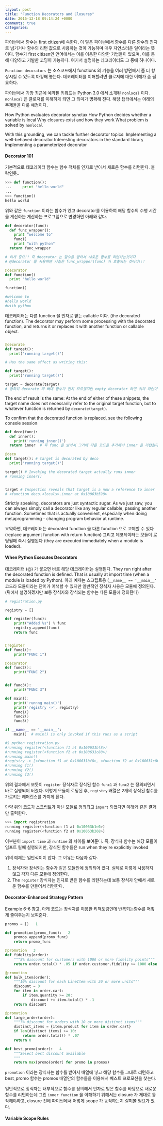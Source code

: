 ```yaml
---
layout: post
title: "Function Decorators and Closures"
date: 2015-12-18 09:14:24 +0000
comments: true
categories: 
---
```


파이썬에서 함수는 first citizen에 속한다. 이 말은 파이썬에서 함수를 다른 함수의 인자로 넘기거나 함수의 리턴 값으로 사용하는 것이 가능하며 매우 자연스러운 일이라는 뜻이다. 함수가 first citizen인 언어에서는 이를 이용한 다양한 기법들이 있으며, 이를 통해 다양하고 기발한 코딩이 가능하다. 여기서 설명하는  데코레이터도 그 중에 하나이다.

`Function decorators` 는 소스코드에서 functions 의 기능을 여러 방면에서 좀 더 향상시킬 수 있도록 마킹해 놓는다. 데코레이터를 이해할려면 클로저에 대한 이해가 좀 필요하다.

파이썬에서 가장 최근에 예약된 키워드는 Python 3.0 에서 소개된 `nonlocal` 이다. `nonlocal` 은 클로저를 이해하게 되면 그 의미가 명확해 진다. 해당 챕터에서는 아래의 주제들을 다룰 예정이다.

How Python evaluates decorator synctax
How Python decides whether a variable is local
Why closures exist and how they work
What problem is solved by `nonlocal`

With this grounding, we can tackle further decorator topics:
Implementing a well-behaved decorator
Interesting decorators in the standard library
Implementing a parameterized decorator


#### Decorator 101

기본적으로 데코레이터 함수는 함수 객체를 인자로 받아서 새로운 함수를 리턴한다. 블락인듯..

```python
>>> def function():
...     print "hello world"
...
>>> function()
hello world
```

위와 같은 `function` 이라는 함수가 있고 decorator를 이용하여 해당 함수의 수행 시간을 계산하는 계산하는 프로그램으로 변경하면 아래와 같다.

```python
def decorator(func):
  def func_wrapper():
    print "welcome to"
    func()
    print "with python"
  return func_wrapper

# 이게 중요!! 즉 decorator 는 함수를 받아서 새로운 함수를 리턴하는것이다
# @decorator 를 사용하면 사실은 func_wrapper(func) 가 호출되는 것이다!!!

@decorator
def function()
  print "hello world"

function()

#welcome to
#hello world
#with python
```

데코레이터는 다른 function 을 인자로 받는 callable 이다. (the decorated function). The decorator may perform some processing with the decorated function, and returns it or replaces it with another function or callable object.

```python

@decorate
def target():
  print('running target()')

# Has the same effect as writing this:

def target():
  print('running target()')

target = decorate(target)
# 정확히 decorate 의 뼈대 함수가 뭔지 모르겠지만 empty decorator 라면 위의 라인이 이해가 됨
```

The end of result is the same: At the end of either of these snippets, the target name does not necessarily refer to the original target function, but to whatever function is returned by `decorate(target)`.

To confirm that the decorated function is replaced, see the following console session
```python
def deco(func):
  def inner():
    print('running inner()')
  return inner  # 즉 func 를 받아서 그거에 다른 코드를 추가해서 inner 를 리턴한다!!!

@deco
def target(): # target is decorated by deco
  print('running target()')

target() # Invoking the decorated target actually runs inner
# running inner()


target # Inspection reveals that target is a now a reference to inner
# <function deco.<locals>.inner at 0x10063b598>
```

Strictly speaking, decorators are just syntactic sugar. As we just saw, you can always simply call a decorator like any regular callable, passing another function. Sometimes that is actually convenient, especially when doing metaprogramming - changing program behavior at runtime.

요약하면, 데코레이터는 decorated function 을 다른 function 으로 교체할 수 있다(replace argument function with return function) 그리고 데코레이터는 모듈이 로딩될때 즉시 실행된다 (they are executed immediately when a module is loaded).

#### When Python Executes Decorators

데코레이터 (@) 가 붙으면 바로 해당 데코레이터는 실행된다. They run right after the decorated function is defined. That is usually at import time (when a module is loaded by Python). 아래 예제는 스크립트용 (`__name__ == '__main__'` 코드라 모듈이라는 단어가 어색할 수 있지만 일반적인 장식자 사용은 모듈에 정의된다. (뒤에서 설명하겠지만 보통 장식자와 장식되는 함수는 다른 모듈에 정의된다)

```python
# registration.py

registry = []

def register(func):
    print("Added %s") % func
    registry.append(func)
    return func


@register
def func1():
    print("FUNC 1")

@decorator
def func2():
    print("FUNC 2")


def func3():
    print("FUNC 3")

def main():
    print('runnng main()')
    print('registry ->', registry)
    func1()
    func2()
    func3()

if __name__ == '__main__':
    main()  # main() is only invoked if this runs as a script

#$ python registration.py
#running register(<function f1 at 0x100631bf8>)
#running register(<function f2 at 0x100631c80>)
#running main()
#registry -> [<function f1 at 0x100631bf8>, <function f2 at 0x100631c80>]
#running f1()
#running f2()
#running f3()
```

위의 결과에서 보듯이 `register` 장식자로 장식된 함수 `func1` 과 `func2` 는 정의되면서 바로 실행되어 버렸다. 이렇게 모듈이 로딩된 후, `registry` 배열은 2개의 장식된 함수를 가르키는 레퍼런스를 가지게 된다.

만약 위의 코드가 스크립트가 아닌 모듈로 정의되고 `import` 되었다면 아래와 같은 결과만 출력한다.
```python
>>> import registration
running register(<function f1 at 0x10063b1e0>)
running register(<function f2 at 0x10063b268>)
```

이부분이 `import time` 과 `runtime` 의 차이를 보여준다. 즉, 장식자 함수는 해당 모듈이 임포트 될때 실행되지만, 장식된 함수들은 run when they're explicitly invoked

위의 예제는 일반적이지 않다. 그 이유는 다음과 같다.
1. 장식자와 장식되는 함수가 같은 모듈안에 정의되어 있다. 실제로 이렇게 사용하지 않고 각자 다른 모듈에 정의한다.
2. The `register` 장식자는 인자로 받은 함수를 리턴하는데 보통 장식자 안에서 새로운 함수를 만들어서 리턴한다.

#### Decorator-Enhanced Strategy Pattern

Example 6-6 참고. 아래 코드는 장식자를 이용한 리팩토링인데 반복되는함수를 어떻게 줄여주는지 보여준다.

```python
promos = []   1

def promotion(promo_func):   2
    promos.append(promo_func)
    return promo_func

@promotion   3
def fidelity(order):
    """5% discount for customers with 1000 or more fidelity points"""
    return order.total() * .05 if order.customer.fidelity >= 1000 else 0

@promotion
def bulk_item(order):
    """10% discount for each LineItem with 20 or more units"""
    discount = 0
    for item in order.cart:
        if item.quantity >= 20:
            discount += item.total() * .1
    return discount

@promotion
def large_order(order):
    """7% discount for orders with 10 or more distinct items"""
    distinct_items = {item.product for item in order.cart}
    if len(distinct_items) >= 10:
        return order.total() * .07
    return 0

def best_promo(order):   4
    """Select best discount available
    """
    return max(promo(order) for promo in promos)
```

`promotion` 이라는 장식자는 함수를 받아서 배열에 넣고 해당 함수를 그대로 리턴하고 best_promo 함수는 promos 배열안의 함수들을 이용해서 베스트 프로모션을 찾는다.

일반적으로 장식자는 내부적으로 함수를 정의해서 인자로 받은 함수를 바탕으로 새로운 함수를 리턴하는데 그런 `inner function` 을 이해하기 위해서는 closure 가 제대로 동작해야하고, closure 전에 파이썬에서 어떻게 scope 가 동작하는지 살펴볼 필요가 있다.


#### Variable Scope Rules




